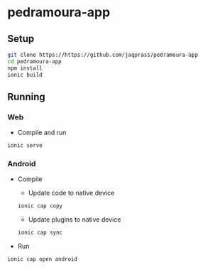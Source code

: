 # pedramoura-app

## Setup

```sh
git clone https://https://github.com/jaqprass/pedramoura-app
cd pedramoura-app
npm install
ionic build
```

## Running

### Web

* Compile and run

```sh
ionic serve
```

### Android

* Compile
  * Update code to native device
  ```sh
  ionic cap copy
  ```
  * Update plugins to native device
  ```sh
  ionic cap sync
  ```

* Run
```sh
ionic cap open android
```

